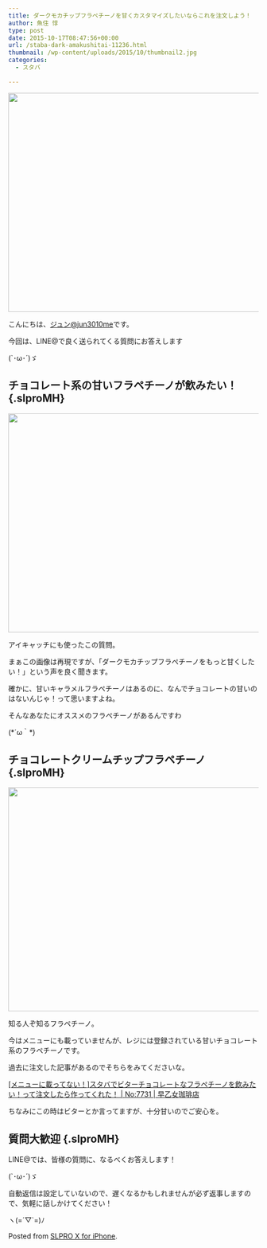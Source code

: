 ```yaml
---
title: ダークモカチップフラペチーノを甘くカスタマイズしたいならこれを注文しよう！
author: 魚住 惇
type: post
date: 2015-10-17T08:47:56+00:00
url: /staba-dark-amakushitai-11236.html
thumbnail: /wp-content/uploads/2015/10/thumbnail2.jpg
categories:
  - スタバ

---
```

<img decoding="async" loading="lazy" alt="" src="/wp-content/uploads/2015/10/slproImg_201510171739150.png" width="600" height="440" class="slproImg" />

<!--more-->

  
こんにちは、[ジュン@jun3010me][1]です。

今回は、LINE@で良く送られてくる質問にお答えします

(\`･ω･´)ゞ

## チョコレート系の甘いフラペチーノが飲みたい！ {.slproMH}

<img decoding="async" loading="lazy" alt="" src="/wp-content/uploads/2015/10/slproImg_201510171740430.png" width="600" height="440" class="slproImg" /> 

アイキャッチにも使ったこの質問。

まぁこの画像は再現ですが、「ダークモカチップフラペチーノをもっと甘くしたい！」という声を良く聞きます。

確かに、甘いキャラメルフラペチーノはあるのに、なんでチョコレートの甘いのはないんじゃ！って思いますよね。

そんなあなたにオススメのフラペチーノがあるんですわ

(\*´ω｀\*)

## チョコレートクリームチップフラペチーノ {.slproMH}

<img decoding="async" loading="lazy" alt="" src="/wp-content/uploads/2015/10/slproImg_201510171743150.png" width="600" height="450" class="slproImg" /> 

知る人ぞ知るフラペチーノ。

今はメニューにも載っていませんが、レジには登録されている甘いチョコレート系のフラペチーノです。

過去に注文した記事があるのでそちらをみてくださいな。

<a href="http://jun3010.me/staba-bitter-chocolate-frappetino-7731.html" target="_blank">[メニューに載ってない！]スタバでビターチョコレートなフラペチーノを飲みたい！って注文したら作ってくれた！ | No:7731 | 早乙女珈琲店</a>

ちなみにこの時はビターとか言ってますが、十分甘いのでご安心を。

## 質問大歓迎 {.slproMH}

LINE@では、皆様の質問に、なるべくお答えします！

(\`･ω･´)ゞ

自動返信は設定していないので、遅くなるかもしれませんが必ず返事しますので、気軽に話しかけてください！

ヽ(=´▽\`=)ﾉ

Posted from <a href="https://itunes.apple.com/us/app/slpro-x-for-iphone/id974900131?l=ja&#038;ls=1&#038;mt=8&#038;uo=4at=11l7gE" target="_blank" rel="nofollow">SLPRO X for iPhone</a>.

 [1]: https://twitter.com/jun3010me